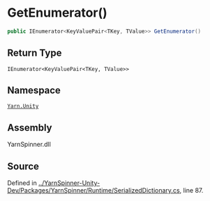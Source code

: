 # GetEnumerator\(\)

```csharp
public IEnumerator<KeyValuePair<TKey, TValue>> GetEnumerator()
```

## Return Type

`IEnumerator<KeyValuePair<TKey, TValue>>`

## Namespace

[`Yarn.Unity`](../)

## Assembly

YarnSpinner.dll

## Source

Defined in [../YarnSpinner-Unity-Dev/Packages/YarnSpinner/Runtime/SerializedDictionary.cs](https://github.com/YarnSpinnerTool/YarnSpinner-Unity//blob/develop/Runtime/SerializedDictionary.cs#L87), line 87.

